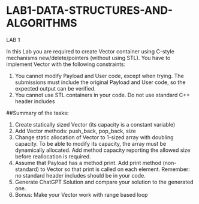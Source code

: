 # LAB1-DATA-STRUCTURES-AND-ALGORITHMS

LAB 1 

In this Lab you are required to create Vector container using C-style mechanisms
new/delete/pointers (without using STL).
You have to implement Vector with the following constraints:
1. You cannot modify Payload and User code, except when trying. The
submissions must include the original Payload and User code, so the
expected output can be verified.
2. You cannot use STL containers in your code. Do not use standard C++
header includes

##Summary of the tasks:

1. Create statically sized Vector (its capacity is a constant variable)
2. Add Vector methods: push_back, pop_back, size
3. Change static allocation of Vector to 1-sized array with doubling capacity. To
be able to modify its capacity, the array must be dynamically allocated. Add
method capacity reporting the allowed size before reallocation is required.
4. Assume that Payload has a method print. Add print method (non- standard)
to Vector so that print is called on each element. Remember: no standard header
includes should be in your code.
5. Generate ChatGPT Solution and compare your solution to the generated one.
6. Bonus: Make your Vector work with range based loop